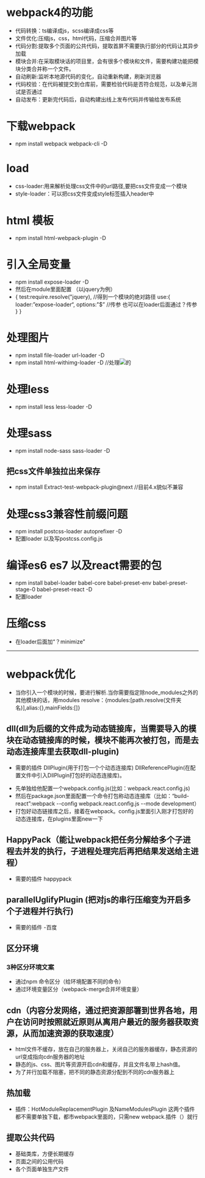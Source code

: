 # webpack4的功能
+ 代码转换：ts编译成js，scss编译成css等
+ 文件优化:压缩js，css，html代码，压缩合并图片等
+ 代码分割:提取多个页面的公共代码，提取首屏不需要执行部分的代码让其异步加载
+ 模块合并:在采取模块话的项目里，会有很多个模块和文件，需要构建功能把模块分类合并称一个文件。
+ 自动刷新:监听本地源代码的变化，自动重新构建，刷新浏览器
+ 代码校验：在代码被提交到仓库前，需要检验代码是否符合规范，以及单元测试是否通过
+ 自动发布：更新完代码后，自动构建出线上发布代码并传输给发布系统

# 下载webpack
- npm install webpack webpack-cli -D

# load
+ css-loader:用来解析处理css文件中的url路径,要把css文件变成一个模块
+ style-loader：可以把css文件变成style标签插入header中

# html 模板
+ npm  install html-webpack-plugin -D

# 引入全局变量
+ npm install expose-loader -D
+ 然后在module里面配置 （以jquery为例）
+ {
    test:require.resolve("jquery),   //得到一个模块的绝对路径
    use:{
        loader:”expose-loader“,
        options:"$”   //传参 也可以在loader后面通过？传参
    }
}

# 处理图片
+ npm install file-loader url-loader -D
+ npm install html-withimg-loader -D   //处理<img src="..">的

# 处理less
+ npm install less less-loader -D
# 处理sass
- npm install node-sass sass-loader -D


## 把css文件单独拉出来保存
+ npm install Extract-test-webpack-plugin@next    //目前4.x貌似不兼容

# 处理css3兼容性前缀问题
+ npm install postcss-loader autoprefixer -D
+ 配置loader 以及写postcss.config.js


# 编译es6 es7 以及react需要的包
+ npm install babel-loader babel-core babel-preset-env babel-preset-stage-0 babel-preset-react -D
+ 配置loader

# 压缩css
+ 在loader后面加“？minimize”
---
# webpack优化
+ 当你引入一个模块的时候，要进行解析.当你需要指定除node_modules之外的其他模块的话，用modules    resolve：{modules:[path.resolve(文件夹名)],alias:{},mainFields:[]}
## dll(dll为后缀的文件成为动态链接库，当需要导入的模块在动态链接库的时候，模块不能再次被打包，而是去动态连接库里去获取dll-plugin)
+ 需要的插件 DllPlugin(用于打包一个个动态连接库) DllReferencePlugin(在配置文件中引入DllPlugin打包好的动态连接库)。 
* 先单独给他配置一个webpack.config.js(比如：webpack.react.config.js)
* 然后在package.json里面配置一个命令打包称动态连接库（比如：“build-react”:webpack --config webpack.react.config.js --mode development）
* 打包好动态链接库之后，接着在webpack。config.js里面引入刚才打包好的动态连接库，在plugins里面new一下
## HappyPack（能让webpack把任务分解给多个子进程去并发的执行，子进程处理完后再把结果发送给主进程）
* 需要的插件 happypack
## parallelUglifyPlugin (把对js的串行压缩变为开启多个子进程并行执行)
* 需要的插件 -百度
## 区分环境
### 3种区分环境文案
+ 通过npm 命令区分（给环境配置不同的命令）
+ 通过环境变量区分（webpack-merge合并坏境变量）

## cdn（内容分发网络，通过把资源部署到世界各地，用户在访问时按照就近原则从离用户最近的服务器获取资源，从而加速资源的获取速度）
+ html文件不缓存，放在自己的服务器上，关闭自己的服务器缓存，静态资源的url变成指向cdn服务器的地址
+ 静态的js、css、图片等资源开启cdn和缓存，并且文件名带上hash值。
+ 为了并行加载不阻塞，把不同的静态资源分配到不同的cdn服务器上
## 热加载
+ 插件：HotModuleReplacementPlugin 及NameModulesPlugin 这两个插件都不需要单独下载，都市webpack里面的，只需new webpack.插件（）就行
## 提取公共代码
+ 基础类库，方便长期缓存
+ 页面之间的公用代码
+ 各个页面单独生产文件
